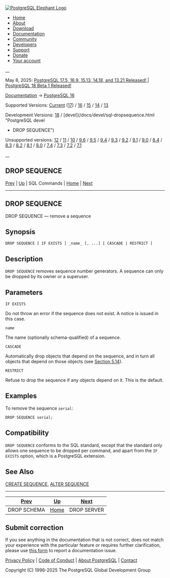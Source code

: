 [ ![PostgreSQL Elephant Logo](/media/img/about/press/elephant.png) ](/)

  * [Home](/ "Home")
  * [About](/about/ "About")
  * [Download](/download/ "Download")
  * [Documentation](/docs/ "Documentation")
  * [Community](/community/ "Community")
  * [Developers](/developer/ "Developers")
  * [Support](/support/ "Support")
  * [Donate](/about/donate/ "Donate")
  * [Your account](/account/ "Your account")

__

May 8, 2025: [ PostgreSQL 17.5, 16.9, 15.13, 14.18, and 13.21 Released! ](/about/news/postgresql-175-169-1513-1418-and-1321-released-3072/) | [ PostgreSQL 18 Beta 1 Released! ](/about/news/postgresql-18-beta-1-released-3070/)

[Documentation](/docs/ "Documentation") -> [PostgreSQL
16](/docs/16/index.html)

Supported Versions: [Current](/docs/current/sql-dropsequence.html "PostgreSQL
17 - DROP SEQUENCE") ([17](/docs/17/sql-dropsequence.html "PostgreSQL 17 -
DROP SEQUENCE")) / [16](/docs/16/sql-dropsequence.html "PostgreSQL 16 - DROP
SEQUENCE") / [15](/docs/15/sql-dropsequence.html "PostgreSQL 15 - DROP
SEQUENCE") / [14](/docs/14/sql-dropsequence.html "PostgreSQL 14 - DROP
SEQUENCE") / [13](/docs/13/sql-dropsequence.html "PostgreSQL 13 - DROP
SEQUENCE")

Development Versions: [18](/docs/18/sql-dropsequence.html "PostgreSQL 18 -
DROP SEQUENCE") / [devel](/docs/devel/sql-dropsequence.html "PostgreSQL devel
- DROP SEQUENCE")

Unsupported versions: [12](/docs/12/sql-dropsequence.html "PostgreSQL 12 -
DROP SEQUENCE") / [11](/docs/11/sql-dropsequence.html "PostgreSQL 11 - DROP
SEQUENCE") / [10](/docs/10/sql-dropsequence.html "PostgreSQL 10 - DROP
SEQUENCE") / [9.6](/docs/9.6/sql-dropsequence.html "PostgreSQL 9.6 - DROP
SEQUENCE") / [9.5](/docs/9.5/sql-dropsequence.html "PostgreSQL 9.5 - DROP
SEQUENCE") / [9.4](/docs/9.4/sql-dropsequence.html "PostgreSQL 9.4 - DROP
SEQUENCE") / [9.3](/docs/9.3/sql-dropsequence.html "PostgreSQL 9.3 - DROP
SEQUENCE") / [9.2](/docs/9.2/sql-dropsequence.html "PostgreSQL 9.2 - DROP
SEQUENCE") / [9.1](/docs/9.1/sql-dropsequence.html "PostgreSQL 9.1 - DROP
SEQUENCE") / [9.0](/docs/9.0/sql-dropsequence.html "PostgreSQL 9.0 - DROP
SEQUENCE") / [8.4](/docs/8.4/sql-dropsequence.html "PostgreSQL 8.4 - DROP
SEQUENCE") / [8.3](/docs/8.3/sql-dropsequence.html "PostgreSQL 8.3 - DROP
SEQUENCE") / [8.2](/docs/8.2/sql-dropsequence.html "PostgreSQL 8.2 - DROP
SEQUENCE") / [8.1](/docs/8.1/sql-dropsequence.html "PostgreSQL 8.1 - DROP
SEQUENCE") / [8.0](/docs/8.0/sql-dropsequence.html "PostgreSQL 8.0 - DROP
SEQUENCE") / [7.4](/docs/7.4/sql-dropsequence.html "PostgreSQL 7.4 - DROP
SEQUENCE") / [7.3](/docs/7.3/sql-dropsequence.html "PostgreSQL 7.3 - DROP
SEQUENCE") / [7.2](/docs/7.2/sql-dropsequence.html "PostgreSQL 7.2 - DROP
SEQUENCE") / [7.1](/docs/7.1/sql-dropsequence.html "PostgreSQL 7.1 - DROP
SEQUENCE")

__

DROP SEQUENCE  
---  
[Prev](sql-dropschema.html "DROP SCHEMA")  | [Up](sql-commands.html "SQL Commands") | SQL Commands | [Home](index.html "PostgreSQL 16.9 Documentation") |  [Next](sql-dropserver.html "DROP SERVER")  
  
* * *

## DROP SEQUENCE

DROP SEQUENCE — remove a sequence

## Synopsis

    
    
    DROP SEQUENCE [ IF EXISTS ] _name_ [, ...] [ CASCADE | RESTRICT ]
    

## Description

`DROP SEQUENCE` removes sequence number generators. A sequence can only be
dropped by its owner or a superuser.

## Parameters

`IF EXISTS`

    

Do not throw an error if the sequence does not exist. A notice is issued in
this case.

_`name`_

    

The name (optionally schema-qualified) of a sequence.

`CASCADE`

    

Automatically drop objects that depend on the sequence, and in turn all
objects that depend on those objects (see [Section 5.14](ddl-depend.html
"5.14. Dependency Tracking")).

`RESTRICT`

    

Refuse to drop the sequence if any objects depend on it. This is the default.

## Examples

To remove the sequence `serial`:

    
    
    DROP SEQUENCE serial;
    

## Compatibility

`DROP SEQUENCE` conforms to the SQL standard, except that the standard only
allows one sequence to be dropped per command, and apart from the `IF EXISTS`
option, which is a PostgreSQL extension.

## See Also

[CREATE SEQUENCE](sql-createsequence.html "CREATE SEQUENCE"), [ALTER
SEQUENCE](sql-altersequence.html "ALTER SEQUENCE")

* * *

[Prev](sql-dropschema.html "DROP SCHEMA")  | [Up](sql-commands.html "SQL Commands") |  [Next](sql-dropserver.html "DROP SERVER")  
---|---|---  
DROP SCHEMA  | [Home](index.html "PostgreSQL 16.9 Documentation") |  DROP SERVER  
  
## Submit correction

If you see anything in the documentation that is not correct, does not match
your experience with the particular feature or requires further clarification,
please use [this form](/account/comments/new/16/sql-dropsequence.html/) to
report a documentation issue.

[Privacy Policy](/about/privacypolicy) | [Code of Conduct](/about/policies/coc/) | [About PostgreSQL](/about/) | [Contact](/about/contact/)  

Copyright (C) 1996-2025 The PostgreSQL Global Development Group

